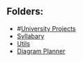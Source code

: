 ## Folders:
- #[University Projects](https://github.com/liam-robertson-university)
- [Syllabary](https://github.com/liam-robertson-syllabary)
- [Utils](https://github.com/liam-robertson-utils)
- [Diagram Planner](https://github.com/liam-robertson-diagram-planner)
















